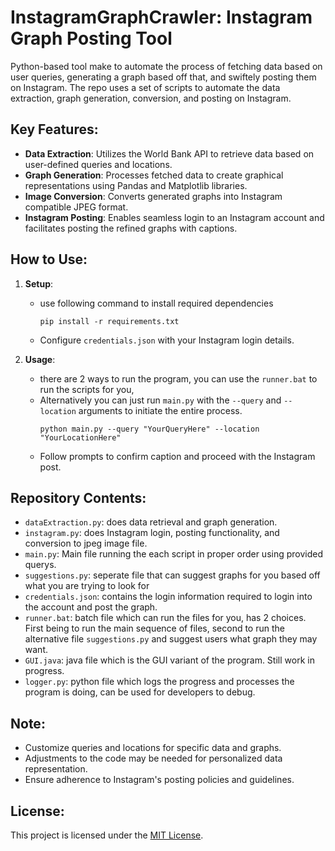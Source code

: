 # InstagramGraphCrawler: Instagram Graph Posting Tool

Python-based tool make to automate the process of fetching data based on user queries, generating a graph based off that, and swiftely posting them on Instagram. The repo uses a set of scripts to automate the data extraction, graph generation, conversion, and posting on Instagram.

## Key Features:

- **Data Extraction**: Utilizes the World Bank API to retrieve data based on user-defined queries and locations.
- **Graph Generation**: Processes fetched data to create graphical representations using Pandas and Matplotlib libraries.
- **Image Conversion**: Converts generated graphs into Instagram compatible JPEG format.
- **Instagram Posting**: Enables seamless login to an Instagram account and facilitates posting the refined graphs with captions.

## How to Use:

1. **Setup**:
   - use following command to install required dependencies
     ```
     pip install -r requirements.txt
     ```
   - Configure `credentials.json` with your Instagram login details.

2. **Usage**:
   - there are 2 ways to run the program, you can use the `runner.bat` to run the scripts for you,
   - Alternatively you can just run `main.py` with the `--query` and `--location` arguments to initiate the entire process.
     ```
     python main.py --query "YourQueryHere" --location "YourLocationHere"
     ```
   - Follow prompts to confirm caption and proceed with the Instagram post.

## Repository Contents:

- `dataExtraction.py`: does data retrieval and graph generation.
- `instagram.py`: does Instagram login, posting functionality, and conversion to jpeg image file.
- `main.py`: Main file running the each script in proper order using provided querys.
- `suggestions.py`: seperate file that can suggest graphs for you based off what you are trying to look for
- `credentials.json`: contains the login information required to login into the account and post the graph.
- `runner.bat`: batch file which can run the files for you, has 2 choices. First being to run the main sequence of files, second to run the alternative file `suggestions.py` and suggest users what graph they may want.
- `GUI.java`: java file which is the GUI variant of the program. Still work in progress.
- `logger.py`: python file which logs the progress and processes the program is doing, can be used for developers to debug.

## Note:

- Customize queries and locations for specific data and graphs.
- Adjustments to the code may be needed for personalized data representation.
- Ensure adherence to Instagram's posting policies and guidelines.

## License:

This project is licensed under the [MIT License](LICENSE).
